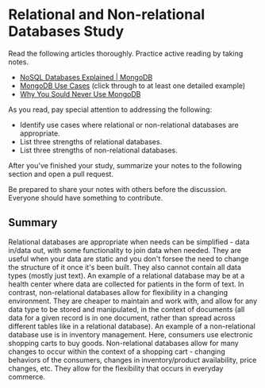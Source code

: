 # Relational and Non-relational Databases Study

Read the following articles thoroughly. Practice active reading by taking notes.

-   [NoSQL Databases Explained | MongoDB](https://www.mongodb.com/nosql-explained)
-   [MongoDB Use Cases](http://docs.mongodb.org/ecosystem/use-cases/) (click
    through to at least one detailed example)
-   [Why You Sould Never Use MongoDB](http://www.sarahmei.com/blog/2013/11/11/why-you-should-never-use-mongodb/)

As you read, pay special attention to addressing the following:

-   Identify use cases where relational or non-relational databases are
    appropriate.
-   List three strengths of relational databases.
-   List three strengths of non-relational databases.

After you've finished your study, summarize your notes to the following section
and open a pull request.

Be prepared to share your notes with others before the discussion. Everyone
should have something to contribute.

## Summary
Relational databases are appropriate when needs can be simplified - data in/data
out, with some functionality to join data when needed. They are useful when your
data are static and you don't forsee the need to change the structure of it once
it's been built. They also cannot contain all data types (mostly just text). An
example of a relational database may be at a health center where data are collected
for patients in the form of text.
In contrast, non-relational databases allow for flexibility in a changing
environment. They are cheaper to maintain and work with, and allow for any data
type to be stored and manipulated, in the context of documents (all data
for a given record is in one document, rather than spread across different
tables like in a relational database). An example of a
non-relational database use is in inventory management. Here, consumers use
electronic shopping carts to buy goods. Non-relational databases allow for
many changes to occur within the context of a shopping cart - changing behaviors
of the consumers, changes in inventory/product availability, price changes, etc.
They allow for the flexibility that occurs in everyday commerce.
